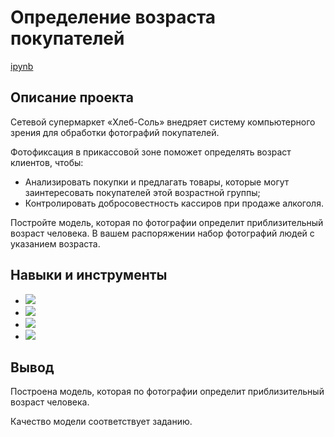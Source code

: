 # Определение возраста покупателей


[ipynb](https://github.com/Alexandra1624/05_photo/blob/main/05_photo.ipynb)

## Описание проекта

Сетевой супермаркет «Хлеб-Соль» внедряет систему компьютерного зрения для обработки фотографий покупателей.

Фотофиксация в прикассовой зоне поможет определять возраст клиентов, чтобы:

+ Анализировать покупки и предлагать товары, которые могут заинтересовать покупателей этой возрастной группы;
+ Контролировать добросовестность кассиров при продаже алкоголя.
  
Постройте модель, которая по фотографии определит приблизительный возраст человека. В вашем распоряжении набор фотографий людей с указанием возраста.


## Навыки и инструменты

- ![](https://img.shields.io/badge/-Python-bgreen)
- ![](https://img.shields.io/badge/-Pandas-blue)
- ![](https://img.shields.io/badge/-Matplotlib-violet)
- ![](https://img.shields.io/badge/-Keras-aqua)




## Вывод

Построена модель, которая по фотографии определит приблизительный возраст человека.

Качество модели соответствует заданию.
